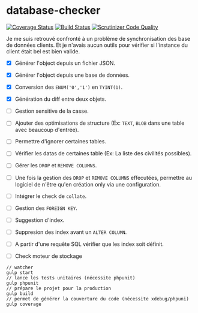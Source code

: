 # database-checker


[![Coverage Status](https://coveralls.io/repos/github/starker-xp/database-checker/badge.svg?branch=master)](https://coveralls.io/github/starker-xp/database-checker?branch=master) [![Build Status](https://travis-ci.org/starker-xp/database-checker.svg?branch=master)](https://travis-ci.org/starker-xp/database-checker) [![Scrutinizer Code Quality](https://scrutinizer-ci.com/g/starker-xp/database-checker/badges/quality-score.png?b=master)](https://scrutinizer-ci.com/g/starker-xp/database-checker/?branch=master)

Je me suis retrouvé confronté à un problème de synchronisation des base de données clients. Et je n'avais aucun outils pour vérifier si l'instance du client était bel est bien valide.

- [X] Générer l'object depuis un fichier JSON.
- [X] Générer l'object depuis une base de données.
- [X] Conversion des `ENUM('0','1')` en `TYINT(1)`.
- [X] Génération du diff entre deux objets.
- [ ] Gestion sensitive de la casse.
- [ ] Ajouter des optimisations de structure (Ex: `TEXT`, `BLOB` dans une table avec beaucoup d'entrée).
- [ ] Permettre d'ignorer certaines tables.
- [ ] Vérifier les datas de certaines table (Ex: La liste des civilités possibles).
- [ ] Gérer les `DROP` et `REMOVE COLUMNS`.
- [ ] Une fois la gestion des `DROP` et `REMOVE COLUMNS` effecutées, permettre au logiciel de n'être qu'en création only via une configuration.
- [ ] Intégrer le check de `collate`.
- [ ] Gestion des `FOREIGN KEY`.
- [ ] Suggestion d'index.
- [ ] Suppresion des index avant un `ALTER COLUMN`.
- [ ] A partir d'une requête SQL vérifier que les index soit définit.
- [ ] Check moteur de stockage


```
// watcher
gulp start
// lance les tests unitaires (nécessite phpunit)
gulp phpunit
// prépare le projet pour la production
gulp build
// permet de générer la couverture du code (nécessite xdebug/phpuni)
gulp coverage
```
